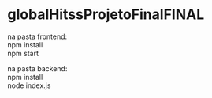 # globalHitssProjetoFinalFINAL
 
na pasta frontend: \
npm install \
npm start 

na pasta backend: \
npm install \
node index.js 
